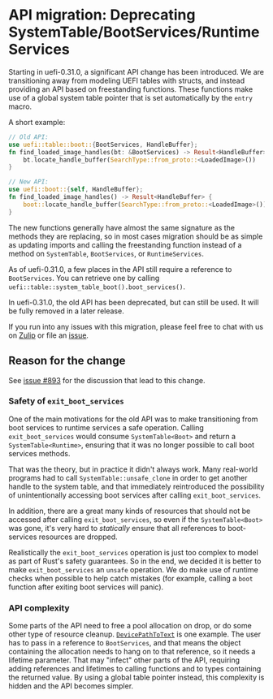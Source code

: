 # API migration: Deprecating SystemTable/BootServices/RuntimeServices

Starting in uefi-0.31.0, a significant API change has been introduced. We are
transitioning away from modeling UEFI tables with structs, and instead providing
an API based on freestanding functions. These functions make use of a global
system table pointer that is set automatically by the `entry` macro.

A short example:

```rust
// Old API:
use uefi::table::boot::{BootServices, HandleBuffer};
fn find_loaded_image_handles(bt: &BootServices) -> Result<HandleBuffer> {
    bt.locate_handle_buffer(SearchType::from_proto::<LoadedImage>())
}

// New API:
use uefi::boot::{self, HandleBuffer};
fn find_loaded_image_handles() -> Result<HandleBuffer> {
    boot::locate_handle_buffer(SearchType::from_proto::<LoadedImage>())
}
```

The new functions generally have almost the same signature as the methods they
are replacing, so in most cases migration should be as simple as updating
imports and calling the freestanding function instead of a method on
`SystemTable`, `BootServices`, or `RuntimeServices`.

As of uefi-0.31.0, a few places in the API still require a reference to
`BootServices`. You can retrieve one by calling
`uefi::table::system_table_boot().boot_services()`.

In uefi-0.31.0, the old API has been deprecated, but can still be used. It will
be fully removed in a later release.

If you run into any issues with this migration, please feel free to chat with us
on [Zulip] or file an [issue].

## Reason for the change

See [issue #893][RFC] for the discussion that lead to this change.

### Safety of `exit_boot_services`

One of the main motivations for the old API was to make transitioning from boot
services to runtime services a safe operation. Calling `exit_boot_services`
would consume `SystemTable<Boot>` and return a `SystemTable<Runtime>`, ensuring
that it was no longer possible to call boot services methods.

That was the theory, but in practice it didn't always work. Many real-world
programs had to call `SystemTable::unsafe_clone` in order to get another handle
to the system table, and that immediately reintroduced the possibility of
unintentionally accessing boot services after calling `exit_boot_services`.

In addition, there are a great many kinds of resources that should not be
accessed after calling `exit_boot_services`, so even if the `SystemTable<Boot>`
was gone, it's very hard to _statically_ ensure that all references to
boot-services resources are dropped.

Realistically the `exit_boot_services` operation is just too complex to model as
part of Rust's safety guarantees. So in the end, we decided it is better to make
`exit_boot_services` an `unsafe` operation. We do make use of runtime checks
when possible to help catch mistakes (for example, calling a `boot` function
after exiting boot services will panic).

### API complexity

Some parts of the API need to free a pool allocation on drop, or do some other
type of resource cleanup. [`DevicePathToText`] is one example. The user has to
pass in a reference to `BootServices`, and that means the object containing the
allocation needs to hang on to that reference, so it needs a lifetime
parameter. That may "infect" other parts of the API, requiring adding references
and lifetimes to calling functions and to types containing the returned
value. By using a global table pointer instead, this complexity is hidden and
the API becomes simpler.

[`DevicePathToText`]: https://docs.rs/uefi/latest/uefi/proto/device_path/text/struct.DevicePathToText.html
[RFC]: https://github.com/rust-osdev/uefi-rs/issues/893
[Zulip]: https://rust-osdev.zulipchat.com/#narrow/stream/426438-uefi-rs
[issue]: https://github.com/rust-osdev/uefi-rs/issues/new
